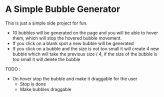 # **A Simple Bubble Generator**

This is just a simple side project for fun.

- 10 bubbles will be generated on the page and you will be able to hover them, which will stop the hovered bubble movement.
- If you click on a blank spot a new bubble will be generated
- If you click on a bubble and the size is not too small it will create 4 new bubble which will take the previous size / 4, if the size of the bubble is too small it will delete the bubble

TODO  :
- On hover stop the bubble and make it draggable for the user
    - Stop is done
    - Make bubbles draggable